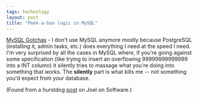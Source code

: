```yaml
---
tags: technology
layout: post
title: "Peek-a-boo logic in MySQL"
---
```




<a href="http://sql-info.de/mysql/gotchas.html">MySQL Gotchas</a> - I don't use MySQL anymore mostly because PostgreSQL (installing it, admin tasks, etc.) does everything I need at the speed I need. I'm very surprised by all the cases in MySQL where, if you're going against some specification (like trying to insert an overflowing 99999999999999 into a INT column) it silently tries to massage what you're doing into something that works. The <b>silently</b> part is what kills me -- not something you'd expect from your database.

<p>(Found from a hurstdog <a href="http://discuss.fogcreek.com/joelonsoftware/default.asp?cmd=show&ixPost=88368&ixReplies=8">post</a> on Joel on Software.)</p>


